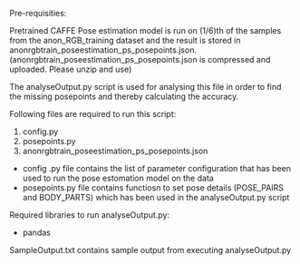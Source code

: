 
Pre-requisities:

Pretrained CAFFE Pose estimation model is run on (1/6)th of the samples from the anon_RGB_training dataset and 
the result is stored in anonrgbtrain_poseestimation_ps_posepoints.json.
(anonrgbtrain_poseestimation_ps_posepoints.json is compressed and uploaded. Please unzip and use)

The analyseOutput.py script is used for analysing this file in order to find the missing posepoints 
and thereby calculating the accuracy.
 
Following files are required to run this script:

 1. config.py 
 2. posepoints.py 
 3. anonrgbtrain_poseestimation_ps_posepoints.json

- config .py file contains the list of parameter configuration that has been used to run the pose estomation model on the data
- posepoints.py file contains functiosn to set pose details (POSE_PAIRS and BODY_PARTS) which has been used in the analyseOutput.py script

Required libraries to run analyseOutput.py:
- pandas

SampleOutput.txt contains sample output from executing analyseOutput.py
